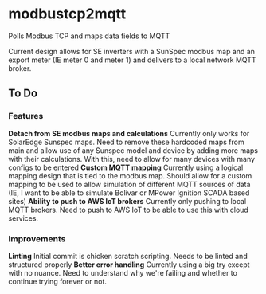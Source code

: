 # modbustcp2mqtt
Polls Modbus TCP and maps data fields to MQTT

Current design allows for SE inverters with a SunSpec modbus map and an export meter (IE meter 0 and meter 1) and delivers to a local network MQTT broker.

## To Do
### Features
**Detach from SE modbus maps and calculations** Currently only works for SolarEdge Sunspec maps. Need to remove these hardcoded maps from main and allow use of any Sunspec model and device by adding more maps with their calculations. With this, need to allow for many devices with many configs to be entered
**Custom MQTT mapping** Currently using a logical mapping design that is tied to the modbus map. Should allow for a custom mapping to be used to allow simulation of different MQTT sources of data (IE, I want to be able to simulate Bolivar or MPower Ignition SCADA based sites)
**Ability to push to AWS IoT brokers** Currently only pushing to local MQTT brokers. Need to push to AWS IoT to be able to use this with cloud services.

### Improvements
**Linting** Initial commit is chicken scratch scripting. Needs to be linted and structured properly
**Better error handling** Currently using a big try except with no nuance. Need to understand why we're failing and whether to continue trying forever or not.